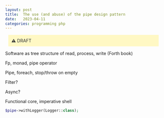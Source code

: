 ```yaml
---
layout: post
title:  The use (and abuse) of the pipe design pattern
date:   2023-04-11
categories: programming php
---
```


<style>
h4, h3 {
  display: none; /* hide */
}
h4 + p {
    padding: 10px;
    background-color: rgb(221, 244, 255);
    margin: 10px;
    color: #333;
}
h3 + p {
    padding: 10px;
    background-color: #fff8c4;
    margin: 10px;
    color: #333;
}
</style>

### Warning
**&#x26a0;** DRAFT

Software as tree structure of read, process, write (Forth book)

Fp, monad, pipe operator

Pipe, foreach, stop/throw on empty

Filter?

Async?

Functional core, imperative shell

```php
$pipe->withLogger(Logger::class);
```
